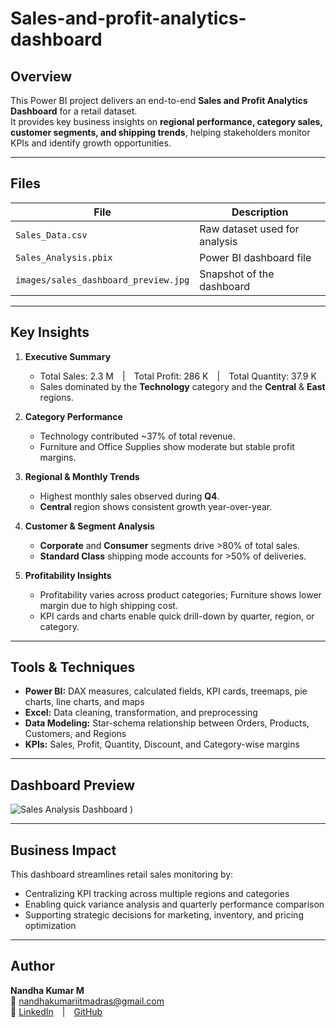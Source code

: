 # Sales-and-profit-analytics-dashboard


##  Overview
This Power BI project delivers an end-to-end **Sales and Profit Analytics Dashboard** for a retail dataset.  
It provides key business insights on **regional performance, category sales, customer segments, and shipping trends**, helping stakeholders monitor KPIs and identify growth opportunities.

---

##  Files
| File | Description |
|------|--------------|
| `Sales_Data.csv` | Raw dataset used for analysis |
| `Sales_Analysis.pbix` | Power BI dashboard file |
| `images/sales_dashboard_preview.jpg` | Snapshot of the dashboard |

---

##  Key Insights
1. **Executive Summary**  
   - Total Sales: 2.3 M | Total Profit: 286 K | Total Quantity: 37.9 K  
   - Sales dominated by the **Technology** category and the **Central** & **East** regions.

2. **Category Performance**  
   - Technology contributed ~37% of total revenue.  
   - Furniture and Office Supplies show moderate but stable profit margins.

3. **Regional & Monthly Trends**  
   - Highest monthly sales observed during **Q4**.  
   - **Central** region shows consistent growth year-over-year.

4. **Customer & Segment Analysis**  
   - **Corporate** and **Consumer** segments drive >80% of total sales.  
   - **Standard Class** shipping mode accounts for >50% of deliveries.

5. **Profitability Insights**  
   - Profitability varies across product categories; Furniture shows lower margin due to high shipping cost.  
   - KPI cards and charts enable quick drill-down by quarter, region, or category.

---

## Tools & Techniques
- **Power BI:** DAX measures, calculated fields, KPI cards, treemaps, pie charts, line charts, and maps  
- **Excel:** Data cleaning, transformation, and preprocessing  
- **Data Modeling:** Star-schema relationship between Orders, Products, Customers, and Regions  
- **KPIs:** Sales, Profit, Quantity, Discount, and Category-wise margins  

---

##  Dashboard Preview
![Sales Analysis Dashboard](<img width="3200" height="1638" alt="image" src="https://github.com/user-attachments/assets/44203451-c5e4-4947-8e88-c7e91324f977" />
)
)

---

##  Business Impact
This dashboard streamlines retail sales monitoring by:
- Centralizing KPI tracking across multiple regions and categories  
- Enabling quick variance analysis and quarterly performance comparison  
- Supporting strategic decisions for marketing, inventory, and pricing optimization  

---

##  Author
**Nandha Kumar M**  
📧 [nandhakumariitmadras@gmail.com](mailto:nandhakumariitmadras@gmail.com)  
🔗 [LinkedIn](https://www.linkedin.com/in/nandha-kumar-m-b642aa287) | [GitHub](https://github.com/M-Nandhakumar252002)
